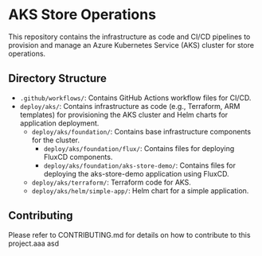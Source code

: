 # AKS Store Operations

This repository contains the infrastructure as code and CI/CD pipelines to provision and manage an Azure Kubernetes Service (AKS) cluster for store operations.

## Directory Structure

- `.github/workflows/`: Contains GitHub Actions workflow files for CI/CD.
- `deploy/aks/`: Contains infrastructure as code (e.g., Terraform, ARM templates) for provisioning the AKS cluster and Helm charts for application deployment.
  - `deploy/aks/foundation/`: Contains base infrastructure components for the cluster.
    - `deploy/aks/foundation/flux/`: Contains files for deploying FluxCD components.
    - `deploy/aks/foundation/aks-store-demo/`: Contains files for deploying the aks-store-demo application using FluxCD.
  - `deploy/aks/terraform/`: Terraform code for AKS.
  - `deploy/aks/helm/simple-app/`: Helm chart for a simple application.

## Contributing

Please refer to CONTRIBUTING.md for details on how to contribute to this project.aaa
asd

